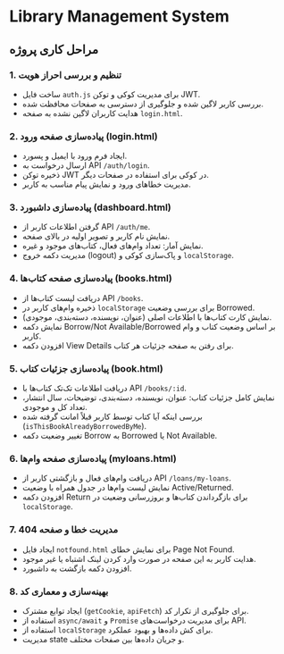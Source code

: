 # Library Management System

## مراحل کاری پروژه

### 1. تنظیم و بررسی احراز هویت
- ساخت فایل `auth.js` برای مدیریت کوکی و توکن JWT.
- بررسی کاربر لاگین شده و جلوگیری از دسترسی به صفحات محافظت شده.
- هدایت کاربران لاگین نشده به صفحه `login.html`.

### 2. پیاده‌سازی صفحه ورود (login.html)
- ایجاد فرم ورود با ایمیل و پسورد.
- ارسال درخواست به API `/auth/login`.
- ذخیره توکن JWT در کوکی برای استفاده در صفحات دیگر.
- مدیریت خطاهای ورود و نمایش پیام مناسب به کاربر.

### 3. پیاده‌سازی داشبورد (dashboard.html)
- گرفتن اطلاعات کاربر از API `/auth/me`.
- نمایش نام کاربر و تصویر اولیه در بالای صفحه.
- نمایش آمار: تعداد وام‌های فعال، کتاب‌های موجود و غیره.
- مدیریت دکمه خروج (logout) و پاک‌سازی کوکی و `localStorage`.

### 4. پیاده‌سازی صفحه کتاب‌ها (books.html)
- دریافت لیست کتاب‌ها از API `/books`.
- ذخیره وام‌های کاربر در `localStorage` برای بررسی وضعیت Borrowed.
- نمایش کارت کتاب‌ها با اطلاعات اصلی (عنوان، نویسنده، دسته‌بندی، موجودی).
- نمایش دکمه Borrow/Not Available/Borrowed بر اساس وضعیت کتاب و وام کاربر.
- افزودن دکمه View Details برای رفتن به صفحه جزئیات هر کتاب.

### 5. پیاده‌سازی جزئیات کتاب (book.html)
- دریافت اطلاعات تک‌تک کتاب‌ها با API `/books/:id`.
- نمایش کامل جزئیات کتاب: عنوان، نویسنده، دسته‌بندی، توضیحات، سال انتشار، تعداد کل و موجودی.
- بررسی اینکه آیا کتاب توسط کاربر قبلاً امانت گرفته شده (`isThisBookAlreadyBorrowedByMe`).
- تغییر وضعیت دکمه Borrow به Borrowed یا Not Available.

### 6. پیاده‌سازی صفحه وام‌ها (myloans.html)
- دریافت وام‌های فعال و بازگشتی کاربر از API `/loans/my-loans`.
- نمایش لیست وام‌ها در جدول همراه با وضعیت Active/Returned.
- افزودن دکمه Return برای بازگرداندن کتاب‌ها و بروزرسانی وضعیت در `localStorage`.

### 7. مدیریت خطا و صفحه 404
- ایجاد فایل `notfound.html` برای نمایش خطای Page Not Found.
- هدایت کاربر به این صفحه در صورت وارد کردن لینک اشتباه یا غیر موجود.
- افزودن دکمه بازگشت به داشبورد.

### 8. بهینه‌سازی و معماری کد
- ایجاد توابع مشترک (`getCookie`, `apiFetch`) برای جلوگیری از تکرار کد.
- استفاده از `async/await` و `Promise` برای مدیریت درخواست‌های API.
- استفاده از `localStorage` برای کش داده‌ها و بهبود عملکرد.
- مدیریت state و جریان داده‌ها بین صفحات مختلف.
